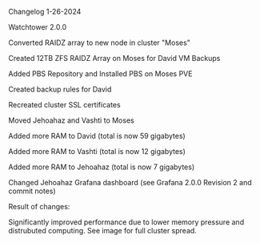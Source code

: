 Changelog 1-26-2024


Watchtower 2.0.0

Converted RAIDZ array to new node in cluster "Moses"


Created 12TB ZFS RAIDZ Array on Moses for David VM Backups


Added PBS Repository and Installed PBS on Moses PVE


Created backup rules for David


Recreated cluster SSL certificates


Moved Jehoahaz and Vashti to Moses


Added more RAM to David (total is now 59 gigabytes)


Added more RAM to Vashti (total is now 12 gigabytes)


Added more RAM to Jehoahaz (total is now 7 gigabytes)


Changed Jehoahaz Grafana dashboard (see Grafana 2.0.0 Revision 2 and commit notes)




Result of changes:



Significantly improved performance due to lower memory pressure and distrubuted computing. See image for full cluster spread.
